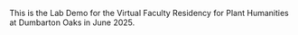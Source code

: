 
This is the Lab Demo for the Virtual Faculty Residency for Plant Humanities at Dumbarton Oaks in June 2025.